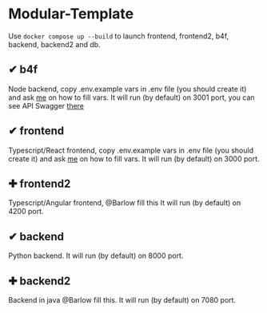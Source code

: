 # Modular-Template

Use `docker compose up --build` to launch frontend, frontend2, b4f, backend, backend2 and db.

## ✔ b4f

Node backend, copy .env.example vars in .env file (you should create it) and ask [me](https://github.com/DrBlink7) on how to fill vars.
It will run (by default) on 3001 port, you can see API Swagger [there](http://localhost:3001/swagger/)

## ✔ frontend

Typescript/React frontend, copy .env.example vars in .env file (you should create it) and ask [me](https://github.com/DrBlink7) on how to fill vars.
It will run (by default) on 3000 port.

## ✚ frontend2

Typescript/Angular frontend, @Barlow fill this
It will run (by default) on 4200 port.

## ✔ backend
Python backend.
It will run (by default) on 8000 port.

## ✚ backend2
Backend in java @Barlow fill this.
It will run (by default) on 7080 port.
